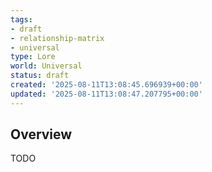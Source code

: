 ```yaml
---
tags:
- draft
- relationship-matrix
- universal
type: Lore
world: Universal
status: draft
created: '2025-08-11T13:08:45.696939+00:00'
updated: '2025-08-11T13:08:47.207795+00:00'
---
```



## Overview

TODO
